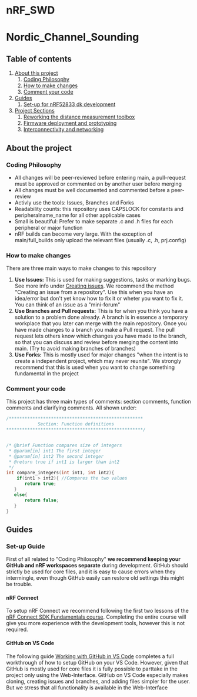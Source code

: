 # nRF_SWD
# Nordic_Channel_Sounding

## Table of contents
1. [About this project](#about)
    1. [Coding Philosophy](#philosophy)
    2. [How to make changes](#chage)
    3. [Comment your code](#comment)
2. [Guides](#guides)
    1. [Set-up for nRF52833 dk development](#subparagraph1)
3. [Project Sections](#project)
    1. [Reworking the distance measurement toolbox]()
    2. [Firmware deployment and prototyping]()
    3. [Interconnectivity and networking]()



## About the project <a name="about"></a>
### Coding Philosophy <a name="philosophy"></a>
- All changes will be peer-reviewed before entering main, a pull-request must be approved or commented on by another user before merging
- All changes must be well documented and commented before a peer-review
- Activly use the tools: Issues, Branches and Forks
- Readability counts: this repository uses CAPSLOCK for constants and peripheralname_name for all other applicable cases
- Small is beautiful: Prefer to make separate .c and .h files for each peripheral or major function
- nRF builds can become very large. With the exception of main/full_builds only upload the relevant files (usually .c, .h, prj.config)

### How to make changes <a name="change"></a>
There are three main ways to make changes to this repository
1. **Use Issues:** This is used for making suggestions, tasks or marking bugs. See more info under [Creating issues](https://docs.github.com/en/issues/tracking-your-work-with-issues/creating-an-issue). We recommend the method "Creating an issue from a repository". Use this when you have an idea/error but don't yet know how to fix it or wheter you want to fix it. You can think of an issue as a "mini-forum"
2. **Use Branches and Pull requests:** This is for when you think you have a solution to a problem done already. A branch is in essence a temporary workplace that you later can merge with the main repository. Once you have made changes to a branch you make a Pull request. The pull request lets others know which changes you have made to the branch, so that you can discuss and review before merging the content into main. (Try to avoid making branches of branches)
3. **Use Forks:** This is mostly used for major changes "when the intent is to create a independent project, which may never reunite". We strongly recommend that this is used when you want to change something fundamental in the project

### Comment your code <a name="comment"></a>
This project has three main types of comments: section comments, function comments and clarifying comments. All shown under:
```cpp
/***************************************************
            Section: Function definitions
****************************************************/


/* @brief Function compares size of integers
 * @param[in] int1 The first integer
 * @param[in] int2 The second integer
 * @return true if int1 is larger than int2
 */
int compare_integers(int int1, int int2){
    if(int1 > int2){ //Compares the two values
       return true;
   }
   else{
       return false;
   }
}

```

## Guides <a name="guides"></a>
### Set-up Guide <a name="setup"></a>
First of all related to "Coding Philosophy" **we recommend keeping your GitHub and nRF workspaces separate** during development. GitHub should strictly be used for core files, and it is easy to cause errors when they intermingle, even though GitHub easily can restore old settings this might be trouble. 

#### nRF Connect<a name="connect"></a>
To setup nRF Connect we recommend following the first two lessons of the [nRF Connect SDK Fundamentals course](https://academy.nordicsemi.com/courses/nrf-connect-sdk-fundamentals/lessons/lesson-1-nrf-connect-sdk-introduction/). Completing the entire course will give you more experience with the development tools, however this is not required.

#### GitHub on VS Code<a name="github"></a>
The following guide [Working with GitHub in VS Code](https://code.visualstudio.com/docs/sourcecontrol/github) completes a full workthrough of how to setup GitHub on your VS Code. However, given that GitHub is mostly used for core files it is fully possible to parttake in the project only using the Web-Interface. GitHub on VS Code especially makes cloning, creating issues and branches, and adding files simpler for the user. But we stress that all functionality is available in the Web-Interface
